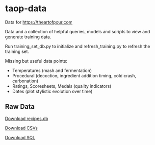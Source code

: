 # taop-data
Data for https://theartofpour.com

Data and a collection of helpful queries, models and scripts to view and generate training data.

Run training_set_db.py to initialize and refresh_training.py to refresh the training set.

Missing but useful data points:
* Temperatures (mash and fermentation)
* Procedural (decoction, ingredient addition timing, cold crash, carbonation)
* Ratings, Scoresheets, Medals (quality indicators)
* Dates (plot stylistic evolution over time)

## Raw Data
[Download recipes.db](https://drive.google.com/file/d/1nRoN_vn7Nnjykh5hNQrKPqU-JDBHeFU2/view?usp=sharing)

[Download CSVs](https://drive.google.com/open?id=1HdmNgk7Ehk8ZSul3PMSO_H33le_iP2mW)

[Download SQL](https://drive.google.com/open?id=1jlGuaQ45VrxNA9KK43hDN_oGJwJg0J19)